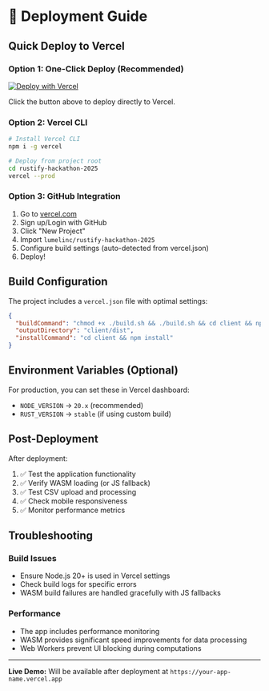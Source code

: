# 🚀 Deployment Guide

## Quick Deploy to Vercel

### Option 1: One-Click Deploy (Recommended)
[![Deploy with Vercel](https://vercel.com/button)](https://vercel.com/new/clone?repository-url=https://github.com/lumelinc/rustify-hackathon-2025)

Click the button above to deploy directly to Vercel.

### Option 2: Vercel CLI
```bash
# Install Vercel CLI
npm i -g vercel

# Deploy from project root
cd rustify-hackathon-2025
vercel --prod
```

### Option 3: GitHub Integration
1. Go to [vercel.com](https://vercel.com)
2. Sign up/Login with GitHub
3. Click "New Project"
4. Import `lumelinc/rustify-hackathon-2025`
5. Configure build settings (auto-detected from vercel.json)
6. Deploy!

## Build Configuration

The project includes a `vercel.json` file with optimal settings:

```json
{
  "buildCommand": "chmod +x ./build.sh && ./build.sh && cd client && npm run build",
  "outputDirectory": "client/dist",
  "installCommand": "cd client && npm install"
}
```

## Environment Variables (Optional)

For production, you can set these in Vercel dashboard:

- `NODE_VERSION` → `20.x` (recommended)
- `RUST_VERSION` → `stable` (if using custom build)

## Post-Deployment

After deployment:
1. ✅ Test the application functionality
2. ✅ Verify WASM loading (or JS fallback)
3. ✅ Test CSV upload and processing
4. ✅ Check mobile responsiveness
5. ✅ Monitor performance metrics

## Troubleshooting

### Build Issues
- Ensure Node.js 20+ is used in Vercel settings
- Check build logs for specific errors
- WASM build failures are handled gracefully with JS fallbacks

### Performance
- The app includes performance monitoring
- WASM provides significant speed improvements for data processing
- Web Workers prevent UI blocking during computations

---

**Live Demo:** Will be available after deployment at `https://your-app-name.vercel.app`